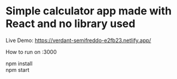 <h1> Simple calculator app made with React and no library used</h1>

Live Demo: <a href='https://verdant-semifreddo-e2fb23.netlify.app/'>https://verdant-semifreddo-e2fb23.netlify.app/</a>

How to run on :3000

npm install
<br>
npm start
